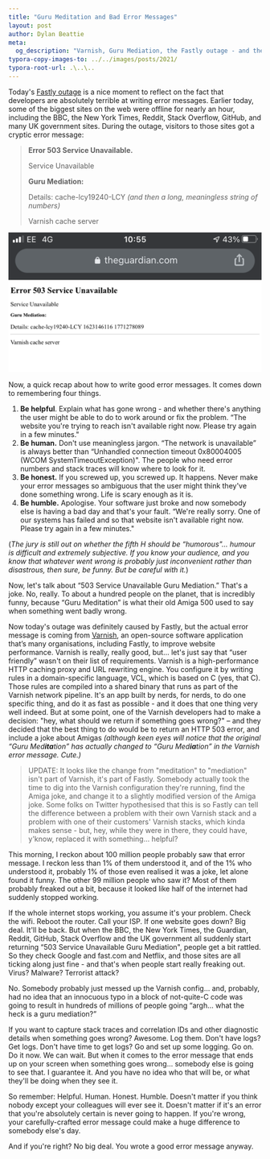 ```yaml
---
title: "Guru Meditation and Bad Error Messages"
layout: post
author: Dylan Beattie
meta:
  og_description: "Varnish, Guru Mediation, the Fastly outage - and the art of writing good error messages."
typora-copy-images-to: ../../images/posts/2021/
typora-root-url: .\..\..
---
```


Today's [Fastly outage](https://www.theguardian.com/technology/2021/jun/08/massive-internet-outage-hits-websites-including-amazon-govuk-and-guardian-fastly) is a nice moment to reflect on the fact that developers are absolutely terrible at writing error messages. Earlier today, some of the biggest sites on the web were offline for nearly an hour, including the BBC, the New York Times, Reddit, Stack Overflow, GitHub, and many UK government sites. During the outage, visitors to those sites got a cryptic error message: 

> **Error 503 Service Unavailable.** 
>
> Service Unavailable
>
> **Guru Mediation:** 
>
> Details: cache-lcy19240-LCY *(and then a long, meaningless string of numbers)*
>
> Varnish cache server

![iPhone screenshot showing a Varnish cache error from the Guardian website](/images/posts/image-20210608142115007.png)

Now, a quick recap about how to write good error messages. It comes down to remembering four things.

1. **Be helpful**. Explain what has gone wrong - and whether there's anything the user might be able to do to work around or fix the problem. “The website you're trying to reach isn't available right now. Please try again in a few minutes."
2. **Be human.** Don't use meaningless jargon. “The network is unavailable” is always better than “Unhandled connection timeout 0x80004005 (WCOM SystemTimeoutException)". The people who need error numbers and stack traces will know where to look for it.
3. **Be honest.** If you screwed up, you screwed up. It happens. Never make your error messages so ambiguous that the user might think they've done something wrong. Life is scary enough as it is.
4. **Be humble.** Apologise. Your software just broke and now somebody else is having a bad day and that's your fault. “We're really sorry. One of our systems has failed and so that website isn't available right now. Please try again in a few minutes."

(*The jury is still out on whether the fifth H should be “humorous"... humour is difficult and extremely subjective. If you know your audience, and you know that whatever went wrong is probably just inconvenient rather than disastrous, then sure, be funny. But be careful with it.*)

Now, let's talk about “503 Service Unavailable Guru Mediation.” That's a joke. No, really. To about a hundred people on the planet, that is incredibly funny, because “Guru Meditation” is what their old Amiga 500 used to say when something went badly wrong.

Now today's outage was definitely caused by Fastly, but the actual error message is coming from [Varnish](https://varnish-cache.org/), an open-source software application that’s many organisations, including Fastly, to improve website performance. Varnish is really, really good, but... let's just say that “user friendly” wasn't on their list of requirements. Varnish is a high-performance HTTP caching proxy and URL rewriting engine. You configure it by writing rules in a domain-specific language, VCL, which is based on C (yes, that C). Those rules are compiled into a shared binary that runs as part of the Varnish network pipeline. It's an app built by nerds, for nerds, to do one specific thing, and do it as fast as possible - and it does that one thing very well indeed. But at some point, one of the Varnish developers had to make a decision: "hey, what should we return if something goes wrong?" – and they decided that the best thing to do would be to return an HTTP 503 error, and include a joke about Amigas *(although keen eyes will notice that the original “Guru Med**ita**tion” has actually changed to “Guru Med**ia**tion” in the Varnish error message. Cute.)*

> UPDATE: It looks like the change from "meditation" to "mediation" isn't part of Varnish, it's part of Fastly. Somebody actually took the time to dig into the Varnish configuration they're running, find the Amiga joke, and change it to a slightly modified version of the Amiga joke. Some folks on Twitter hypothesised that this is so Fastly can tell the difference between a problem with their own Varnish stack and a problem with one of their customers' Varnish stacks, which kinda makes sense - but, hey, while they were in there, they could have, y'know, replaced it with something… helpful?

This morning, I reckon about 100 million people probably saw that error message. I reckon less than 1% of them understood it, and of the 1% who understood it, probably 1% of those even realised it was a joke, let alone found it funny. The other 99 million people who saw it? Most of them probably freaked out a bit, because it looked like half of the internet had suddenly stopped working. 

If the whole internet stops working, you assume it's your problem. Check the wifi. Reboot the router. Call your ISP. If one website goes down? Big deal. It'll be back. But when the BBC, the New York Times, the Guardian, Reddit, GitHub, Stack Overflow and the UK government all suddenly start returning “503 Service Unavailable Guru Mediation", people get a bit rattled. So they check Google and fast.com and Netflix, and those sites are all ticking along just fine - and that's when people start really freaking out. Virus? Malware? Terrorist attack? 

No. Somebody probably just messed up the Varnish config… and, probably, had no idea that an innocuous typo in a block of not-quite-C code was going to result in hundreds of millions of people going “argh… what the heck is a guru mediation?”

If you want to capture stack traces and correlation IDs and other diagnostic details when something goes wrong? Awesome. Log them. Don't have logs? Get logs. Don't have time to get logs? Go and set up some logging. Go on. Do it now. We can wait. But when it comes to the error message that ends up on your screen when something goes wrong... somebody else is going to see that. I guarantee it. And you have no idea who that will be, or what they'll be doing when they see it. 

So remember: Helpful. Human. Honest. Humble. Doesn't matter if you think nobody except your colleagues will ever see it. Doesn't matter if it's an error that you're absolutely certain is never going to happen. If you're wrong, your carefully-crafted error message could make a huge difference to somebody else's day. 

And if you're right? No big deal. You wrote a good error message anyway.